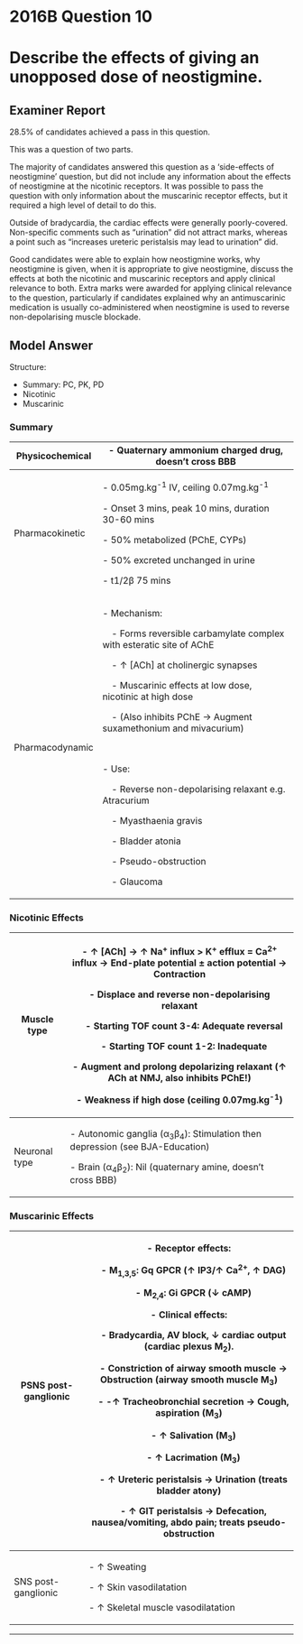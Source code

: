 <div class = "saq"> 

# 2016B Question 10 
# Describe the effects of giving an unopposed dose of neostigmine.


## Examiner Report
28.5% of candidates achieved a pass in this question.


This was a question of two parts.


The majority of candidates answered this question as a ‘side-effects of neostigmine’ question, but did not include any information about the effects of neostigmine at the nicotinic receptors. It was possible to pass the question with only information about the muscarinic receptor effects, but it required a high level of detail to do this.


Outside of bradycardia, the cardiac effects were generally poorly-covered. Non-specific comments such as “urination” did not attract marks, whereas a point such as “increases ureteric peristalsis may 
lead to urination” did.


Good candidates were able to explain how neostigmine works, why neostigmine is given, when it is appropriate to give neostigmine, discuss the effects at both the nicotinic and muscarinic receptors and apply clinical relevance to both. Extra marks were awarded for applying clinical relevance to the question, particularly if candidates explained why an antimuscarinic medication is usually co-administered when neostigmine is used to reverse non-depolarising muscle blockade.

## Model Answer
Structure:
- Summary: PC, PK, PD
- Nicotinic
- Muscarinic

### Summary

|Physicochemical|- Quaternary ammonium charged drug, doesn’t cross BBB|
| -- | -- |
|Pharmacokinetic|<p>- 0.05mg.kg<sup>-1</sup> IV, ceiling 0.07mg.kg<sup>-1</sup></p><p>- Onset 3 mins, peak 10 mins, duration 30-60 mins</p><p>- 50% metabolized (PChE, CYPs)</p><p>- 50% excreted unchanged in urine</p><p>- t1/2β 75 mins</p>|
|Pharmacodynamic|<p>- Mechanism:</p><p>&emsp;- Forms reversible carbamylate complex with esteratic site of AChE</p><p>&emsp;- ↑ [ACh] at cholinergic synapses</p><p>&emsp;- Muscarinic effects at low dose, nicotinic at high dose</p><p>&emsp;- (Also inhibits PChE → Augment suxamethonium and mivacurium)</p><br><p>- Use:</p><p>&emsp;- Reverse non-depolarising relaxant e.g. Atracurium</p><p>&emsp;- Myasthaenia gravis</p><p>&emsp;- Bladder atonia</p><p>&emsp;- Pseudo-obstruction</p><p>&emsp;- Glaucoma</p><p></p>|

### Nicotinic Effects

|Muscle type|<p>- ↑ [ACh] → ↑ Na<sup>+</sup> influx > K<sup>+</sup> efflux = Ca<sup>2+</sup> influx → End-plate potential ± action potential → Contraction</p><p>- Displace and reverse non-depolarising relaxant</p><p>&emsp;- Starting TOF count 3-4: Adequate reversal</p><p>&emsp;- Starting TOF count 1-2: Inadequate</p><p>- Augment and prolong depolarizing relaxant (↑ ACh at NMJ, also inhibits PChE!)</p><p>- Weakness if high dose (ceiling 0.07mg.kg<sup>-1</sup>)</p>|
| -- | -- |
|Neuronal type|<p>- Autonomic ganglia (α<sub>3</sub>β<sub>4</sub>): Stimulation then depression (see BJA-Education)</p><p>- Brain (α<sub>4</sub>β<sub>2</sub>): Nil (quaternary amine, doesn’t cross BBB)</p>|

### Muscarinic Effects

|PSNS post-ganglionic|<p>- Receptor effects:</p><p>&emsp;- M<sub>1,3,5</sub>: Gq GPCR (↑ IP3/↑ Ca<sup>2+</sup>, ↑ DAG)</p><p>&emsp;- M<sub>2,4</sub>: Gi GPCR (↓ cAMP)</p><p>- Clinical effects:</p><p>&emsp;- Bradycardia, AV block, ↓ cardiac output (cardiac plexus M<sub>2</sub>).</p><p>&emsp;- Constriction of airway smooth muscle → Obstruction (airway smooth muscle M<sub>3</sub>)</p><p>&emsp;- -↑ Tracheobronchial secretion → Cough, aspiration (M<sub>3</sub>)</p><p>&emsp;- ↑ Salivation (M<sub>3</sub>)</p><p>&emsp;- ↑ Lacrimation (M<sub>3</sub>)</p><p>&emsp;- ↑ Ureteric peristalsis → Urination (treats bladder atony)</p><p>&emsp;- ↑ GIT peristalsis → Defecation, nausea/vomiting, abdo pain; treats pseudo-obstruction</p>|
| -- | -- |
|SNS post-ganglionic|<p>- ↑ Sweating</p><p>- ↑ Skin vasodilatation</p><p>- ↑ Skeletal muscle vasodilatation</p>|



--- 

</div>